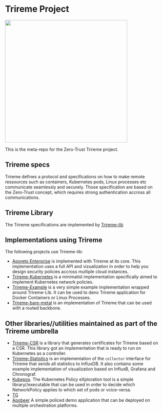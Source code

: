 # Trireme Project

<img src="https://github.com/aporeto-inc/trireme-lib/blob/master/docs/trireme.png" width="400">

This is the meta-repo for the Zero-Trust Trireme project.

## Trireme specs

Trireme defines a protocol and specifications on how to make remote ressources such as containers, Kubernetes pods, Linux processes etc communicate seamlessly and securely.
Those specification are based on the Zero-Trust concept, which requires strong authentication accross all communications.

## Trireme Library

The Trireme specifications are implemented by [Trireme-lib](https://github.com/aporeto-inc/trireme-lib)

## Implementations using Trireme

The following projects use Trireme-lib:

- [Aporeto Enterprise](https://console.aporeto.com) is implemented with Trireme at its core. This implementation uses a full API and vizualization in order to help you design security policies accross multiple cloud instances.
- [Trireme-Kubernetes](https://github.com/aporeto-inc/trireme-kubernetes) is a minimalist implementation specifically aimed to implement Kubernetes network policies.
- [Trireme-Example](https://github.com/aporeto-inc/trireme-example) is a very simple example implementation wrapped around Trireme-Lib. It can be used to deno Trireme application for Docker Containers or Linux Processes.
- [Trireme-bare-metal](https://github.com/aporeto-inc/trireme-bare-metal) is an implementation of Trireme that can be used with a routed backbone.

## Other libraries//utilities maintained as part of the Trireme umbrella

- [Trireme-CSR](https://github.com/aporeto-inc/trireme-csr) is a library that generates certificates for Trireme based on a CSR. This library got an implementation that is ready to run on Kubernetes as a controller.
- [Trireme-Statistics](https://github.com/aporeto-inc/trireme-statistics) is an implementation of the `collector` interface for Trireme that sends all statistics to InfluxDB. It also contains some example implementation of visualization based on InfluxB, Grafana and Chronograf.
- [Kubepox](https://github.com/aporeto-inc/kubepox). The Kubernetes Policy eXploration tool is a simple library//executable that can be used in order to decide which NetworkPolicy applies to which set of pods or vcice-versa.
- [TG](https://github.com/aporeto-inc/tg)
- [Apobeer](https://github.com/aporeto-inc/apobeer) A simple policed demo application that can be deployed on multiple orchestration platforms.
